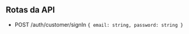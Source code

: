 ## Rotas da API

- POST /auth/customer/signIn
``
    {
        email: string, password: string
    }
``